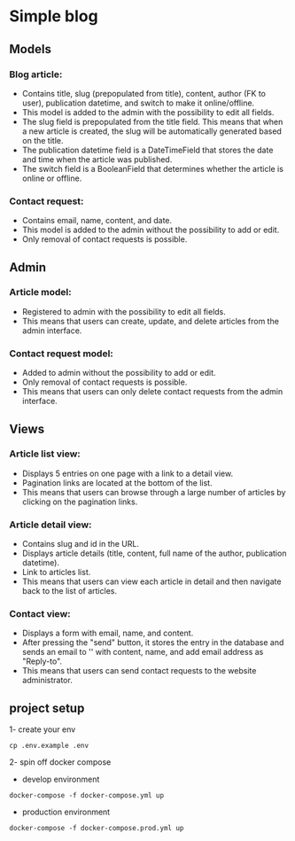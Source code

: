 # Simple blog
 
## Models

### Blog article:
   - Contains title, slug (prepopulated from title), content, author (FK to user), publication datetime, and switch to make it online/offline.
   - This model is added to the admin with the possibility to edit all fields.
   - The slug field is prepopulated from the title field. This means that when a new article is created, the slug will be automatically generated based on the title.
   - The publication datetime field is a DateTimeField that stores the date and time when the article was published.
   - The switch field is a BooleanField that determines whether the article is online or offline.

### Contact request:
   - Contains email, name, content, and date.
   - This model is added to the admin without the possibility to add or edit.
   - Only removal of contact requests is possible.

## Admin

### Article model:
   - Registered to admin with the possibility to edit all fields.
   - This means that users can create, update, and delete articles from the admin interface.

### Contact request model:
   - Added to admin without the possibility to add or edit.
   - Only removal of contact requests is possible.
   - This means that users can only delete contact requests from the admin interface.

## Views

### Article list view:
   - Displays 5 entries on one page with a link to a detail view.
   - Pagination links are located at the bottom of the list.
   - This means that users can browse through a large number of articles by clicking on the pagination links.

### Article detail view:
   - Contains slug and id in the URL.
   - Displays article details (title, content, full name of the author, publication datetime).
   - Link to articles list.
   - This means that users can view each article in detail and then navigate back to the list of articles.

### Contact view:
   - Displays a form with email, name, and content.
   - After pressing the "send" button, it stores the entry in the database and sends an email to '' with content, name, and add email address as "Reply-to".
   - This means that users can send contact requests to the website administrator.

## project setup

1- create your env
```
cp .env.example .env
```

2- spin off docker compose 

   - develop environment
```
docker-compose -f docker-compose.yml up
```
   - production environment
```
docker-compose -f docker-compose.prod.yml up
```

